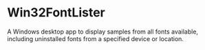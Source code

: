 # Win32FontLister
A Windows desktop app to display samples from all fonts available, including uninstalled fonts from a specified device or location.

